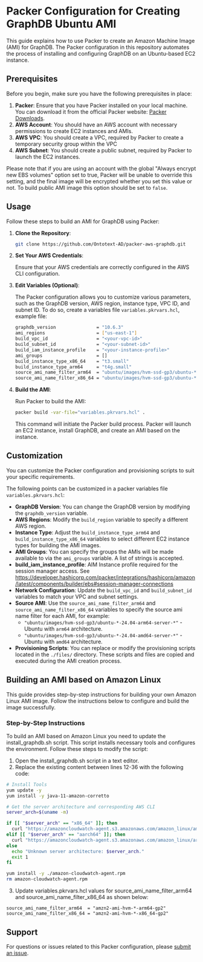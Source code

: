 # Packer Configuration for Creating GraphDB Ubuntu AMI

This guide explains how to use Packer to create an Amazon Machine Image (AMI) for GraphDB.
The Packer configuration in this repository automates the process of installing and configuring GraphDB on an Ubuntu-based EC2 instance.

## Prerequisites

Before you begin, make sure you have the following prerequisites in place:

1. **Packer**: Ensure that you have Packer installed on your local machine.
   You can download it from the official Packer website: [Packer Downloads](https://www.packer.io/downloads).
2. **AWS Account**: You should have an AWS account with necessary permissions to create EC2 instances and AMIs.
3. **AWS VPC**: You should create a VPC, required by Packer to create a temporary security group within the VPC
4. **AWS Subnet**: You should create a public subnet, required by Packer to launch the EC2 instances.

Please note that if you are using an account with the global "Always encrypt new EBS volumes" option set to true,
Packer will be unable to override this setting, and the final image will be encrypted whether you set this value or not.
To build public AMI image this option should be set to `false`.

## Usage

Follow these steps to build an AMI for GraphDB using Packer:

1. **Clone the Repository**:
   ```bash
   git clone https://github.com/Ontotext-AD/packer-aws-graphdb.git
   ```

2. **Set Your AWS Credentials**:

   Ensure that your AWS credentials are correctly configured in the AWS CLI configuration.

3. **Edit Variables (Optional)**:

   The Packer configuration allows you to customize various parameters, such as the GraphDB version, AWS region,
   instance type, VPC ID, and subnet ID. To do so, create a variables file `variables.pkrvars.hcl`, example file:
    ```bash
    graphdb_version               = "10.6.3"
    ami_regions                   = ["us-east-1"]
    build_vpc_id                  = "<your-vpc-id>"
    build_subnet_id               = "<your-subnet-id>"
    build_iam_instance_profile    = "<your-instance-profile>"
    ami_groups                    = []                                                    # Value "all" will make the AMI public
    build_instance_type_x86_64    = "t3.small"                                            # default
    build_instance_type_arm64     = "t4g.small"                                           # default
    source_ami_name_filter_arm64  = "ubuntu/images/hvm-ssd-gp3/ubuntu-*-24.04-arm64-server-*" # default
    source_ami_name_filter_x86_64 = "ubuntu/images/hvm-ssd-gp3/ubuntu-*-24.04-amd64-server-*" # default
   ```

4. **Build the AMI**:

   Run Packer to build the AMI:
   ```bash
   packer build -var-file="variables.pkrvars.hcl" .
   ```
   This command will initiate the Packer build process. Packer will launch an EC2 instance, install GraphDB,
   and create an AMI based on the instance.

## Customization

You can customize the Packer configuration and provisioning scripts to suit your specific requirements.

The following points can be customized in a packer variables file `variables.pkrvars.hcl`:
- **GraphDB Version**: You can change the GraphDB version by modifying the `graphdb_version` variable.
- **AWS Regions**: Modify the `build_region` variable to specify a different AWS region.
- **Instance Type**: Adjust the `build_instance_type_arm64` and `build_instance_type_x86_64` variables to select
  different EC2 instance types for building the AMI images.
- **AMI Groups**: You can specify the groups the AMIs will be made available to via the `ami_groups` variable.
  A list of strings is accepted.
- **build_iam_instance_profile**: AIM Instance profile required for the session manager access.
  See https://developer.hashicorp.com/packer/integrations/hashicorp/amazon/latest/components/builder/ebs#session-manager-connections
- **Network Configuration**: Update the `build_vpc_id` and `build_subnet_id` variables to match your VPC and subnet settings.
- **Source AMI**: Use the `source_ami_name_filter_arm64` and `source_ami_name_filter_x86_64` variables to specify the
    source ami name filter for each AMI, for example:
    - `"ubuntu/images/hvm-ssd-gp3/ubuntu-*-24.04-arm64-server-*"` - Ubuntu with `arm64` architecture.
    - `"ubuntu/images/hvm-ssd-gp3/ubuntu-*-24.04-amd64-server-*"` - Ubuntu with `amd64` architecture.
- **Provisioning Scripts**: You can replace or modify the provisioning scripts located in the `./files/` directory.
  These scripts and files are copied and executed during the AMI creation process.

## Building an AMI based on Amazon Linux

This guide provides step-by-step instructions for building your own Amazon Linux AMI image.
Follow the instructions below to configure and build the image successfully.

### Step-by-Step Instructions

To build an AMI based on Amazon Linux you need to update the install_graphdb.sh script.
This script installs necessary tools and configures the environment. Follow these steps to modify the script:

1. Open the install_graphdb.sh script in a text editor.
2. Replace the existing content between lines 12-36 with the following code:

```bash
# Install Tools
yum update -y
yum install -y java-11-amazon-corretto

# Get the server architecture and corresponding AWS CLI
server_arch=$(uname -m)

if [[ "$server_arch" == "x86_64" ]]; then
  curl "https://amazoncloudwatch-agent.s3.amazonaws.com/amazon_linux/amd64/latest/amazon-cloudwatch-agent.rpm" -o "amazon-cloudwatch-agent.rpm"
elif [[ "$server_arch" == "aarch64" ]]; then
  curl "https://amazoncloudwatch-agent.s3.amazonaws.com/amazon_linux/arm64/latest/amazon-cloudwatch-agent.rpm" -o "amazon-cloudwatch-agent.rpm"
else
  echo "Unknown server architecture: $server_arch."
  exit 1
fi

yum install -y ./amazon-cloudwatch-agent.rpm
rm amazon-cloudwatch-agent.rpm
```

3. Update variables.pkrvars.hcl values for source_ami_name_filter_arm64 and source_ami_name_filter_x86_64 as shown below:

```hcl
source_ami_name_filter_arm64  = "amzn2-ami-hvm-*-arm64-gp2"
source_ami_name_filter_x86_64 = "amzn2-ami-hvm-*-x86_64-gp2"
```

## Support

For questions or issues related to this Packer configuration, please [submit an issue](https://github.com/Ontotext-AD/packer-aws-graphdb/issues).
